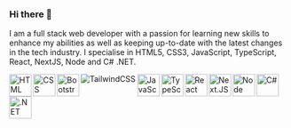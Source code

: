 ### Hi there 👋

I am a full stack web developer with a passion for learning new skills to enhance my abilities as well as keeping up-to-date with the latest changes in the tech industry. I specialise in HTML5, CSS3, JavaScript, TypeScript, React, NextJS, Node and C# .NET.

<img src="https://cdn.jsdelivr.net/gh/devicons/devicon/icons/html5/html5-original-wordmark.svg" alt="HTML" width=40 align="left" />
<img src="https://cdn.jsdelivr.net/gh/devicons/devicon/icons/css3/css3-original-wordmark.svg" alt="CSS" width=40 align="left" />
<img src="https://cdn.jsdelivr.net/gh/devicons/devicon/icons/bootstrap/bootstrap-original.svg" alt="Bootstrap" width=40 align="left" />
<img src="https://cdn.jsdelivr.net/gh/devicons/devicon@latest/icons/tailwindcss/tailwindcss-original-wordmark.svg" alt="TailwindCSS" align="left" />
<img src="https://cdn.jsdelivr.net/gh/devicons/devicon/icons/javascript/javascript-original.svg" alt="JavaScript" width=40 align="left" />
<img src="https://cdn.jsdelivr.net/gh/devicons/devicon/icons/typescript/typescript-original.svg" alt="TypeScript" width=40 align="left" />
<img src="https://cdn.jsdelivr.net/gh/devicons/devicon/icons/react/react-original.svg" alt="React" width=40 align="left" />
<img src="https://cdn.jsdelivr.net/gh/devicons/devicon/icons/nextjs/nextjs-original.svg" alt="Next.JS" width=40 align="left" />
<img src="https://cdn.jsdelivr.net/gh/devicons/devicon/icons/nodejs/nodejs-original.svg" alt="Node" width=40 align="left" />
<img src="https://cdn.jsdelivr.net/gh/devicons/devicon/icons/csharp/csharp-original.svg" alt="C#" width=40 align="left" />
<img src="https://cdn.jsdelivr.net/gh/devicons/devicon/icons/dotnetcore/dotnetcore-original.svg" alt=".NET Core" width=40 align="left" />

<!--
**rsheppard-dev/rsheppard-dev** is a ✨ _special_ ✨ repository because its `README.md` (this file) appears on your GitHub profile.

Here are some ideas to get you started:

- 🔭 I’m currently working on ...
- 🌱 I’m currently learning ...
- 👯 I’m looking to collaborate on ...
- 🤔 I’m looking for help with ...
- 💬 Ask me about ...
- 📫 How to reach me: ...
- 😄 Pronouns: ...
- ⚡ Fun fact: ...
-->
